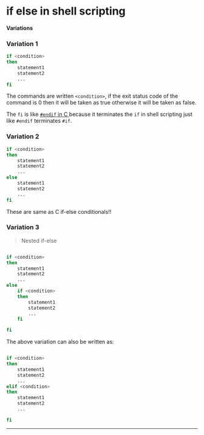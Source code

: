 # if else in shell scripting

**Variations**


### Variation 1

```bash
if <condition>
then
	statement1
	statement2
	...
fi
```

The commands are written `<condition>`, if the exit status code of the command is 0 then it will be taken as true otherwise it will be taken as false.

The `fi` is like [`#endif` in C ](https://github.com/C0DER11101/CPrograms/blob/CProgramming/CPreprocessors/TheDirectives.md#5-if-and-endif) because it terminates the `if` in shell scripting just like `#endif` terminates `#if`.


### Variation 2

```bash
if <condition>
then
	statement1
	statement2
	...
else
	statement1
	statement2
	...
fi
```

These are same as C if-else conditionals!!


### Variation 3
>Nested if-else

```bash

if <condition>
then
	statement1
	statement2
	...
else
	if <condition>
	then
		statement1
		statement2
		...
	fi

fi
```

The above variation can also be written as:

```bash

if <condition>
then
	statement1
	statement2
	...
elif <condition>
then
	statement1
	statement2
	...

fi
```


---
